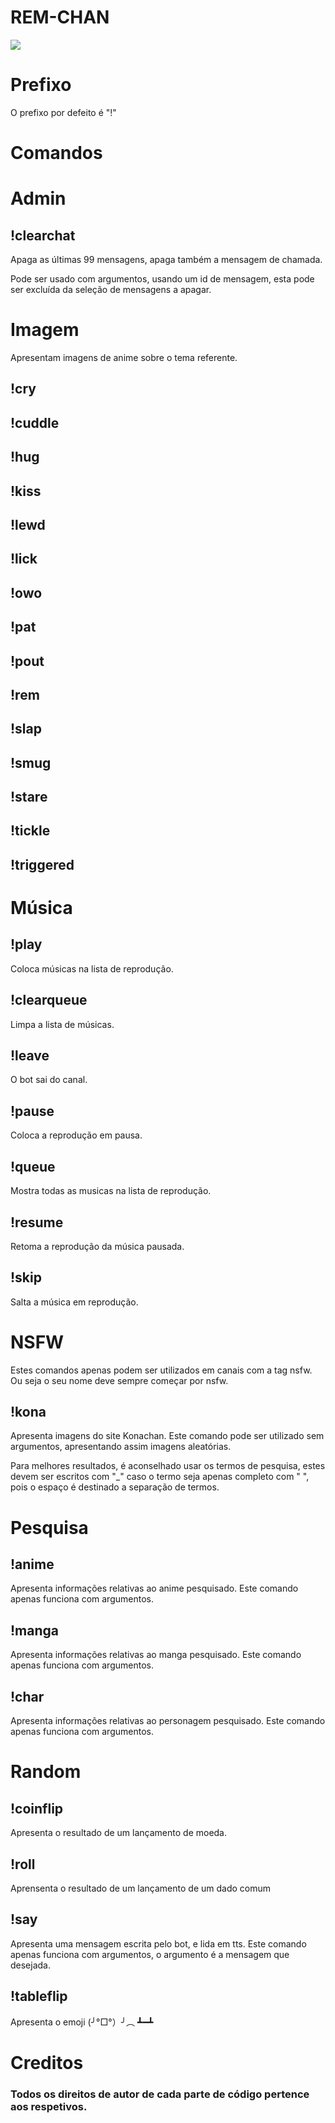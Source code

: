 # REM-CHAN
<p styles="align:center"> <!-- before was => <p align = center>-->
<img src="https://remchan-website.herokuapp.com/images/297223b974b01cc567b25a200d1e3229.png?crc=4157105431">
</p>

# Prefixo
<p>O prefixo por defeito é "!"</p>

# Comandos
<h1>Admin</h1>
<h2>!clearchat</h2>
<p>Apaga as últimas 99 mensagens, apaga também a mensagem de chamada.</p>
<p>Pode ser usado com argumentos, usando um id de mensagem, esta pode ser excluída da seleção de mensagens a apagar.</p>

<h1>Imagem</h1>
<p>Apresentam imagens de anime sobre o tema referente.</p>
<h2>!cry</h2>
<h2>!cuddle</h2>
<h2>!hug</h2>
<h2>!kiss</h2>
<h2>!lewd</h2>
<h2>!lick</h2>
<h2>!owo</h2>
<h2>!pat</h2>
<h2>!pout</h2>
<h2>!rem</h2>
<h2>!slap</h2>
<h2>!smug</h2>
<h2>!stare</h2>
<h2>!tickle</h2>
<h2>!triggered</h2>

<h1>Música</h1>
<h2>!play</h2>
<p>Coloca músicas na lista de reprodução.</p>
<h2>!clearqueue</h2>
<p>Limpa a lista de músicas.</p>
<h2>!leave</h2>
<p>O bot sai do canal.</p>
<h2>!pause</h2>
<p>Coloca a reprodução em pausa.</p>
<h2>!queue</h2>
<p>Mostra todas as musicas na lista de reprodução.</p>
<h2>!resume</h2>
<p>Retoma a reprodução da música pausada.</p>
<h2>!skip</h2>
<p>Salta a música em reprodução.</p>


<h1>NSFW</h1>
<p>Estes comandos apenas podem ser utilizados em canais com a tag nsfw. Ou seja o seu nome deve sempre começar por nsfw.</p>
<h2>!kona</h2>
<p>Apresenta imagens do site Konachan. Este comando pode ser utilizado sem argumentos, apresentando assim imagens aleatórias.</p>
<p>Para melhores resultados, é aconselhado usar os termos de pesquisa, estes devem ser escritos com "_" caso o termo seja apenas completo com " ", pois o espaço é destinado a separação de termos.</p>

<h1>Pesquisa</h1>
<h2>!anime</h2>
<p>Apresenta informações relativas ao anime pesquisado. Este comando apenas funciona com argumentos.</p>
<h2>!manga</h2>
<p>Apresenta informações relativas ao manga pesquisado. Este comando apenas funciona com argumentos.</p>
<h2>!char</h2>
<p>Apresenta informações relativas ao personagem pesquisado. Este comando apenas funciona com argumentos.</p>

<h1>Random</h1>
<h2>!coinflip</h2>
<p>Apresenta o resultado de um lançamento de moeda.</p>
<h2>!roll</h2>
<p>Aprensenta o resultado de um lançamento de um dado comum</p>
<h2>!say</h2>
<p>Apresenta uma mensagem escrita pelo bot, e lida em tts. Este comando apenas funciona com argumentos, o argumento é a mensagem que desejada.</p>
<h2>!tableflip</h2>
<p>Apresenta o emoji (╯°□°）╯︵ ┻━┻</p>



# Creditos
<h3>Todos os direitos de autor de cada parte de código pertence aos respetivos.</h3>
